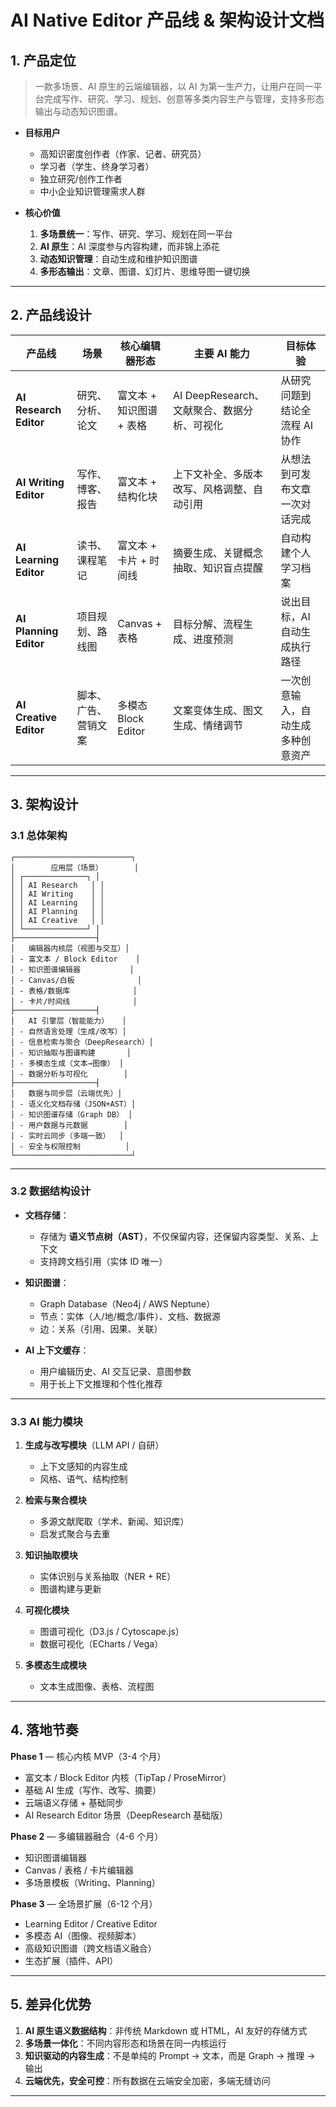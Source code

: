 # **AI Native Editor 产品线 & 架构设计文档**

## **1. 产品定位**

> 一款多场景、AI 原生的云端编辑器，以 AI 为第一生产力，让用户在同一平台完成写作、研究、学习、规划、创意等多类内容生产与管理，支持多形态输出与动态知识图谱。

* **目标用户**

  * 高知识密度创作者（作家、记者、研究员）
  * 学习者（学生、终身学习者）
  * 独立研究/创作工作者
  * 中小企业知识管理需求人群

* **核心价值**

  1. **多场景统一**：写作、研究、学习、规划在同一平台
  2. **AI 原生**：AI 深度参与内容构建，而非锦上添花
  3. **动态知识管理**：自动生成和维护知识图谱
  4. **多形态输出**：文章、图谱、幻灯片、思维导图一键切换

---

## **2. 产品线设计**

| 产品线                    | 场景         | 核心编辑器形态          | 主要 AI 能力                      | 目标体验              |
| ---------------------- | ---------- | ---------------- | ----------------------------- | ----------------- |
| **AI Research Editor** | 研究、分析、论文   | 富文本 + 知识图谱 + 表格  | AI DeepResearch、文献聚合、数据分析、可视化 | 从研究问题到结论全流程 AI 协作 |
| **AI Writing Editor**  | 写作、博客、报告   | 富文本 + 结构化块       | 上下文补全、多版本改写、风格调整、自动引用         | 从想法到可发布文章一次对话完成   |
| **AI Learning Editor** | 读书、课程笔记    | 富文本 + 卡片 + 时间线   | 摘要生成、关键概念抽取、知识盲点提醒            | 自动构建个人学习档案        |
| **AI Planning Editor** | 项目规划、路线图   | Canvas + 表格      | 目标分解、流程生成、进度预测                | 说出目标，AI 自动生成执行路径  |
| **AI Creative Editor** | 脚本、广告、营销文案 | 多模态 Block Editor | 文案变体生成、图文生成、情绪调节              | 一次创意输入，自动生成多种创意资产 |

---

## **3. 架构设计**

### **3.1 总体架构**

```
┌──────────────────────────┐
│        应用层（场景）       │
│ ┌──────────────┐ │
│ │ AI Research   │ │
│ │ AI Writing    │ │
│ │ AI Learning   │ │
│ │ AI Planning   │ │
│ │ AI Creative   │ │
│ └──────────────┘ │
├──────────────────┤
│   编辑器内核层（视图与交互）│
│ - 富文本 / Block Editor    │
│ - 知识图谱编辑器           │
│ - Canvas/白板              │
│ - 表格/数据库              │
│ - 卡片/时间线              │
├──────────────────┤
│   AI 引擎层（智能能力）   │
│ - 自然语言处理（生成/改写）│
│ - 信息检索与聚合（DeepResearch）│
│ - 知识抽取与图谱构建       │
│ - 多模态生成（文本→图像） │
│ - 数据分析与可视化        │
├──────────────────┤
│   数据与同步层（云端优先）│
│ - 语义化文档存储（JSON+AST）│
│ - 知识图谱存储（Graph DB） │
│ - 用户数据与元数据        │
│ - 实时云同步（多端一致）  │
│ - 安全与权限控制          │
└──────────────────────────┘
```

---

### **3.2 数据结构设计**

* **文档存储**：

  * 存储为 **语义节点树（AST）**，不仅保留内容，还保留内容类型、关系、上下文
  * 支持跨文档引用（实体 ID 唯一）
* **知识图谱**：

  * Graph Database（Neo4j / AWS Neptune）
  * 节点：实体（人/地/概念/事件）、文档、数据源
  * 边：关系（引用、因果、关联）
* **AI 上下文缓存**：

  * 用户编辑历史、AI 交互记录、意图参数
  * 用于长上下文推理和个性化推荐

---

### **3.3 AI 能力模块**

1. **生成与改写模块**（LLM API / 自研）

   * 上下文感知的内容生成
   * 风格、语气、结构控制
2. **检索与聚合模块**

   * 多源文献爬取（学术、新闻、知识库）
   * 启发式聚合与去重
3. **知识抽取模块**

   * 实体识别与关系抽取（NER + RE）
   * 图谱构建与更新
4. **可视化模块**

   * 图谱可视化（D3.js / Cytoscape.js）
   * 数据可视化（ECharts / Vega）
5. **多模态生成模块**

   * 文本生成图像、表格、流程图

---

## **4. 落地节奏**

**Phase 1** — 核心内核 MVP（3-4 个月）

* 富文本 / Block Editor 内核（TipTap / ProseMirror）
* 基础 AI 生成（写作、改写、摘要）
* 云端语义存储 + 基础同步
* AI Research Editor 场景（DeepResearch 基础版）

**Phase 2** — 多编辑器融合（4-6 个月）

* 知识图谱编辑器
* Canvas / 表格 / 卡片编辑器
* 多场景模板（Writing、Planning）

**Phase 3** — 全场景扩展（6-12 个月）

* Learning Editor / Creative Editor
* 多模态 AI（图像、视频脚本）
* 高级知识图谱（跨文档语义融合）
* 生态扩展（插件、API）

---

## **5. 差异化优势**

1. **AI 原生语义数据结构**：非传统 Markdown 或 HTML，AI 友好的存储方式
2. **多场景一体化**：不同内容形态和场景在同一内核运行
3. **知识驱动的内容生成**：不是单纯的 Prompt → 文本，而是 Graph → 推理 → 输出
4. **云端优先，安全可控**：所有数据在云端安全加密，多端无缝访问

---